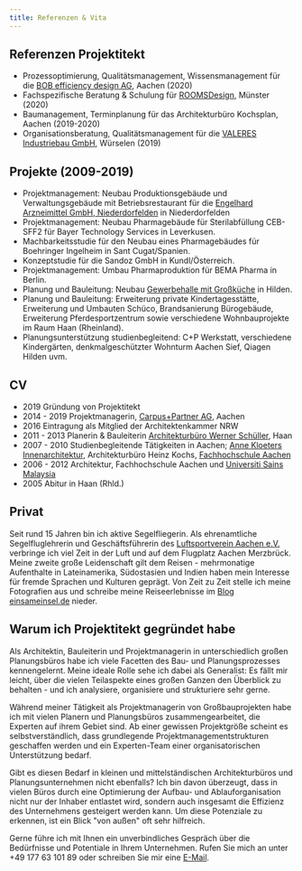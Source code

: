 ```yaml
---
title: Referenzen & Vita
---
```



## Referenzen Projektitekt

- Prozessoptimierung, Qualitätsmanagement, Wissensmanagement für die [BOB efficiency design AG](http://www.bob-ag.de), Aachen (2020)
- Fachspezifische Beratung & Schulung für [ROOMSDesign](https://www.rooms-design.eu), Münster (2020)
- Baumanagement, Terminplanung für das Architekturbüro Kochsplan, Aachen (2019-2020)
- Organisationsberatung, Qualitätsmanagement für die [VALERES Industriebau GmbH](https://www.valeres.de), Würselen (2019)

## Projekte (2009-2019)

- Projektmanagement: Neubau Produktionsgebäude und
  Verwaltungsgebäude mit Betriebsrestaurant für die [Engelhard Arzneimittel GmbH, Niederdorfelden](https://www.engelhard.de)
  in Niederdorfelden
- Projektmanagement: Neubau Pharmagebäude für Sterilabfüllung CEB-SFF2
  für Bayer Technology Services in Leverkusen.
- Machbarkeitsstudie für den Neubau eines Pharmagebäudes für Boehringer Ingelheim in
  Sant Cugat/Spanien.
- Konzeptstudie für die Sandoz GmbH in Kundl/Österreich.
- Projektmanagement: Umbau Pharmaproduktion für BEMA Pharma in Berlin.
- Planung und Bauleitung: Neubau [Gewerbehalle mit Großküche](http://www.windmann-catering.de) in Hilden.
- Planung und Bauleitung: Erweiterung private Kindertagesstätte, Erweiterung und Umbauten Schüco, Brandsanierung Bürogebäude, Erweiterung Pferdesportzentrum sowie verschiedene Wohnbauprojekte im Raum Haan (Rheinland).
- Planungsunterstützung studienbegleitend: C+P Werkstatt, verschiedene Kindergärten, denkmalgeschützter Wohnturm Aachen Sief, Qiagen Hilden uvm.


## CV

- 2019 Gründung von Projektitekt
- 2014 - 2019 Projektmanagerin, [Carpus+Partner AG](https://www.carpus.de), Aachen
- 2016 Eintragung als Mitglied der Architektenkammer NRW
- 2011 - 2013 Planerin & Bauleiterin [Architekturbüro Werner Schüller](http://www.architekt-schueller.de), Haan
- 2007 - 2010 Studienbegleitende Tätigkeiten in Aachen; [Anne Kloeters Innenarchitektur](http://akinnenarchitektur.de),
  Architekturbüro Heinz Kochs, [Fachhochschule Aachen](https://www.fh-aachen.de/fachbereiche/architektur/)
- 2006 - 2012 Architektur, Fachhochschule Aachen und [Universiti Sains Malaysia](https://www.usm.my/)
- 2005 Abitur in Haan (Rhld.)

## Privat
Seit rund 15 Jahren bin ich aktive Segelfliegerin. Als ehrenamtliche Segelfluglehrerin und Geschäftsführerin des [Luftsportverein Aachen e.V.](https://www.lv-aachen.de) verbringe ich viel Zeit in der Luft und auf dem Flugplatz Aachen Merzbrück.
Meine zweite große Leidenschaft gilt dem Reisen - mehrmonatige Aufenthalte in Lateinamerika, Südostasien und Indien haben mein Interesse für fremde Sprachen und Kulturen geprägt. Von Zeit zu Zeit stelle ich meine Fotografien aus und schreibe meine Reiseerlebnisse im [Blog einsameinsel.de](http://www.einsameinsel.de) nieder.


## Warum ich Projektitekt gegründet habe

Als Architektin, Bauleiterin und Projektmanagerin in unterschiedlich großen
Planungsbüros habe ich viele Facetten des Bau- und Planungsprozesses kennengelernt.
Meine ideale Rolle sehe ich dabei als Generalist: Es fällt mir leicht, über die vielen Teilaspekte
eines großen Ganzen den Überblick zu behalten - und ich analysiere, organisiere und strukturiere sehr gerne.

Während meiner Tätigkeit als Projektmanagerin von Großbauprojekten habe ich mit vielen
Planern und Planungsbüros zusammengearbeitet, die Experten auf ihrem Gebiet
sind. Ab einer gewissen Projektgröße scheint es selbstverständlich, dass
grundlegende Projektmanagementstrukturen geschaffen werden und ein Experten-Team
einer organisatorischen Unterstützung bedarf.

Gibt es diesen Bedarf in kleinen und mittelständischen Architekturbüros und
Planungsunternehmen nicht ebenfalls? Ich bin davon überzeugt,
dass in vielen Büros durch eine Optimierung der Aufbau- und Ablauforganisation
nicht nur der Inhaber entlastet wird, sondern auch insgesamt die Effizienz des
Unternehmens gesteigert werden kann. Um diese Potenziale zu erkennen, ist ein Blick "von außen" oft sehr hilfreich.

Gerne führe ich mit Ihnen ein unverbindliches Gespräch über die Bedürfnisse und
Potentiale in Ihrem Unternehmen. Rufen Sie mich an unter +49 177 63 101 89 oder
schreiben Sie mir eine [E-Mail](mailto:sylvia.schuster@projektitekt.de).
